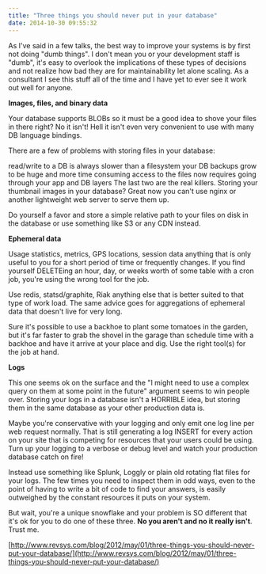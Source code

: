 ```yaml
---
title: "Three things you should never put in your database"
date: 2014-10-30 09:55:32
---
```


As I've said in a few talks, the best way to improve your systems is by first not doing "dumb things". I don't mean you or your development staff is "dumb", it's easy to overlook the implications of these types of decisions and not realize how bad they are for maintainability let alone scaling. As a consultant I see this stuff all of the time and I have yet to ever see it work out well for anyone.

**Images, files, and binary data**

Your database supports BLOBs so it must be a good idea to shove your files in there right? No it isn't! Hell it isn't even very convenient to use with many DB language bindings.

There are a few of problems with storing files in your database:

read/write to a DB is always slower than a filesystem
your DB backups grow to be huge and more time consuming
access to the files now requires going through your app and DB layers
The last two are the real killers. Storing your thumbnail images in your database? Great now you can't use nginx or another lightweight web server to serve them up.

Do yourself a favor and store a simple relative path to your files on disk in the database or use something like S3 or any CDN instead.

**Ephemeral data**

Usage statistics, metrics, GPS locations, session data anything that is only useful to you for a short period of time or frequently changes. If you find yourself DELETEing an hour, day, or weeks worth of some table with a cron job, you're using the wrong tool for the job.

Use redis, statsd/graphite, Riak anything else that is better suited to that type of work load. The same advice goes for aggregations of ephemeral data that doesn't live for very long.

Sure it's possible to use a backhoe to plant some tomatoes in the garden, but it's far faster to grab the shovel in the garage than schedule time with a backhoe and have it arrive at your place and dig. Use the right tool(s) for the job at hand.

**Logs**

This one seems ok on the surface and the "I might need to use a complex query on them at some point in the future" argument seems to win people over. Storing your logs in a database isn't a HORRIBLE idea, but storing them in the same database as your other production data is.

Maybe you're conservative with your logging and only emit one log line per web request normally. That is still generating a log INSERT for every action on your site that is competing for resources that your users could be using. Turn up your logging to a verbose or debug level and watch your production database catch on fire!

Instead use something like Splunk, Loggly or plain old rotating flat files for your logs. The few times you need to inspect them in odd ways, even to the point of having to write a bit of code to find your answers, is easily outweighed by the constant resources it puts on your system.

But wait, you're a unique snowflake and your problem is SO different that it's ok for you to do one of these three. **No you aren't and no it really isn't**. Trust me.

[http://www.revsys.com/blog/2012/may/01/three-things-you-should-never-put-your-database/](http://www.revsys.com/blog/2012/may/01/three-things-you-should-never-put-your-database/)